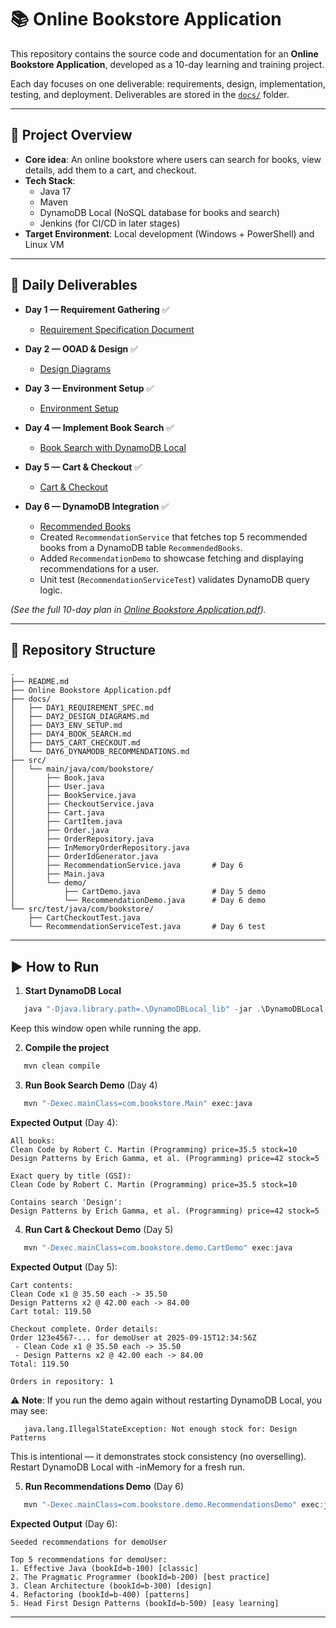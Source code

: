 # 📚 Online Bookstore Application

This repository contains the source code and documentation for an **Online Bookstore Application**, developed as a 10-day learning and training project.  

Each day focuses on one deliverable: requirements, design, implementation, testing, and deployment. Deliverables are stored in the [`docs/`](docs/) folder.

---

## 🚀 Project Overview

- **Core idea**: An online bookstore where users can search for books, view details, add them to a cart, and checkout.  
- **Tech Stack**:  
  - Java 17  
  - Maven  
  - DynamoDB Local (NoSQL database for books and search)  
  - Jenkins (for CI/CD in later stages)  
- **Target Environment**: Local development (Windows + PowerShell) and Linux VM  

---

## 📅 Daily Deliverables

- **Day 1 — Requirement Gathering** ✅  
  - [Requirement Specification Document](docs/DAY1_REQUIREMENT_SPEC.md)  

- **Day 2 — OOAD & Design** ✅  
  - [Design Diagrams](docs/DAY2_DESIGN_DIAGRAMS.md)  

- **Day 3 — Environment Setup** ✅  
  - [Environment Setup](docs/DAY3_ENV_SETUP.MD)  

- **Day 4 — Implement Book Search** ✅  
  - [Book Search with DynamoDB Local](docs/DAY4_BOOK_SEARCH.md)  

- **Day 5 — Cart & Checkout** ✅  
  - [Cart & Checkout](docs/DAY5_CART_CHECKOUT.md)  

- **Day 6 — DynamoDB Integration** ✅  
  - [Recommended Books](docs/DAY6_BOOK_RECOMMENDATIONS.md)  
  - Created `RecommendationService` that fetches top 5 recommended books from a DynamoDB table `RecommendedBooks`.  
  - Added `RecommendationDemo` to showcase fetching and displaying recommendations for a user.  
  - Unit test (`RecommendationServiceTest`) validates DynamoDB query logic.  

*(See the full 10-day plan in [Online Bookstore Application.pdf](Online%20Bookstore%20Application.pdf)).*

---

## 📂 Repository Structure

```text
.
├── README.md                        
├── Online Bookstore Application.pdf 
├── docs/                            
│   ├── DAY1_REQUIREMENT_SPEC.md     
│   ├── DAY2_DESIGN_DIAGRAMS.md      
│   ├── DAY3_ENV_SETUP.md            
│   ├── DAY4_BOOK_SEARCH.md          
│   ├── DAY5_CART_CHECKOUT.md        
│   └── DAY6_DYNAMODB_RECOMMENDATIONS.md 
├── src/                             
│   └── main/java/com/bookstore/    
│       ├── Book.java
│       ├── User.java
│       ├── BookService.java
│       ├── CheckoutService.java
│       ├── Cart.java
│       ├── CartItem.java
│       ├── Order.java
│       ├── OrderRepository.java
│       ├── InMemoryOrderRepository.java
│       ├── OrderIdGenerator.java
│       ├── RecommendationService.java       # Day 6
│       ├── Main.java                        
│       └── demo/
│           ├── CartDemo.java                # Day 5 demo
│           └── RecommendationDemo.java      # Day 6 demo
└── src/test/java/com/bookstore/
    ├── CartCheckoutTest.java                
    └── RecommendationServiceTest.java       # Day 6 test

```
---

## ▶️ How to Run

1. **Start DynamoDB Local**
```powershell
   java "-Djava.library.path=.\DynamoDBLocal_lib" -jar .\DynamoDBLocal.jar -sharedDb -port 8000
```
Keep this window open while running the app.

2. **Compile the project**
```powershell
   mvn clean compile
```
3. **Run Book Search Demo** (Day 4)
```powershell
   mvn "-Dexec.mainClass=com.bookstore.Main" exec:java
```
**Expected Output** (Day 4):
```text
All books:
Clean Code by Robert C. Martin (Programming) price=35.5 stock=10
Design Patterns by Erich Gamma, et al. (Programming) price=42 stock=5

Exact query by title (GSI):
Clean Code by Robert C. Martin (Programming) price=35.5 stock=10

Contains search 'Design':
Design Patterns by Erich Gamma, et al. (Programming) price=42 stock=5
```
4. **Run Cart & Checkout Demo** (Day 5)
```powershell
   mvn "-Dexec.mainClass=com.bookstore.demo.CartDemo" exec:java
```
**Expected Output** (Day 5):
```text
Cart contents:
Clean Code x1 @ 35.50 each -> 35.50
Design Patterns x2 @ 42.00 each -> 84.00
Cart total: 119.50

Checkout complete. Order details:
Order 123e4567-... for demoUser at 2025-09-15T12:34:56Z
 - Clean Code x1 @ 35.50 each -> 35.50
 - Design Patterns x2 @ 42.00 each -> 84.00
Total: 119.50

Orders in repository: 1
```
⚠️ **Note**: If you run the demo again without restarting DynamoDB Local, you may see:
```text
   java.lang.IllegalStateException: Not enough stock for: Design Patterns
```
This is intentional — it demonstrates stock consistency (no overselling). Restart DynamoDB Local with -inMemory for a fresh run.

5. **Run Recommendations Demo** (Day 6)
```powershell
   mvn "-Dexec.mainClass=com.bookstore.demo.RecommendationsDemo" exec:java
```
**Expected Output** (Day 6):
```text
Seeded recommendations for demoUser

Top 5 recommendations for demoUser:
1. Effective Java (bookId=b-100) [classic]
2. The Pragmatic Programmer (bookId=b-200) [best practice]
3. Clean Architecture (bookId=b-300) [design]
4. Refactoring (bookId=b-400) [patterns]
5. Head First Design Patterns (bookId=b-500) [easy learning]
```

---
